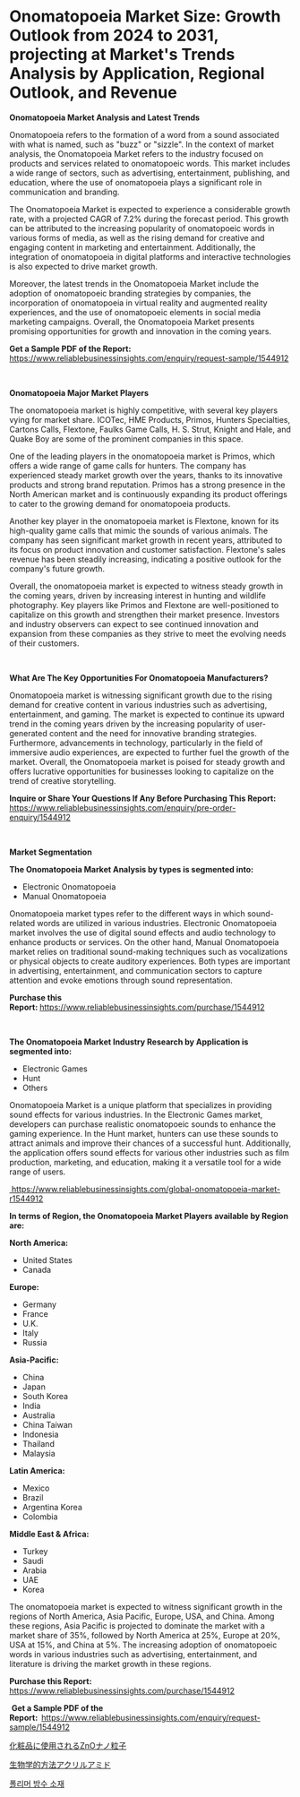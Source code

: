 <p><h1>Onomatopoeia Market Size: Growth Outlook from 2024 to 2031, projecting at Market's Trends Analysis by Application, Regional Outlook, and Revenue</h1></p><p><strong>Onomatopoeia Market Analysis and Latest Trends</strong></p>
<p><p>Onomatopoeia refers to the formation of a word from a sound associated with what is named, such as "buzz" or "sizzle". In the context of market analysis, the Onomatopoeia Market refers to the industry focused on products and services related to onomatopoeic words. This market includes a wide range of sectors, such as advertising, entertainment, publishing, and education, where the use of onomatopoeia plays a significant role in communication and branding.</p><p>The Onomatopoeia Market is expected to experience a considerable growth rate, with a projected CAGR of 7.2% during the forecast period. This growth can be attributed to the increasing popularity of onomatopoeic words in various forms of media, as well as the rising demand for creative and engaging content in marketing and entertainment. Additionally, the integration of onomatopoeia in digital platforms and interactive technologies is also expected to drive market growth.</p><p>Moreover, the latest trends in the Onomatopoeia Market include the adoption of onomatopoeic branding strategies by companies, the incorporation of onomatopoeia in virtual reality and augmented reality experiences, and the use of onomatopoeic elements in social media marketing campaigns. Overall, the Onomatopoeia Market presents promising opportunities for growth and innovation in the coming years.</p></p>
<p><strong>Get a Sample PDF of the Report:&nbsp;</strong> <a href="https://www.reliablebusinessinsights.com/enquiry/request-sample/1544912">https://www.reliablebusinessinsights.com/enquiry/request-sample/1544912</a></p>
<p>&nbsp;</p>
<p><strong>Onomatopoeia Major Market Players</strong></p>
<p><p>The onomatopoeia market is highly competitive, with several key players vying for market share. ICOTec, HME Products, Primos, Hunters Specialties, Cartons Calls, Flextone, Faulks Game Calls, H. S. Strut, Knight and Hale, and Quake Boy are some of the prominent companies in this space.</p><p>One of the leading players in the onomatopoeia market is Primos, which offers a wide range of game calls for hunters. The company has experienced steady market growth over the years, thanks to its innovative products and strong brand reputation. Primos has a strong presence in the North American market and is continuously expanding its product offerings to cater to the growing demand for onomatopoeia products.</p><p>Another key player in the onomatopoeia market is Flextone, known for its high-quality game calls that mimic the sounds of various animals. The company has seen significant market growth in recent years, attributed to its focus on product innovation and customer satisfaction. Flextone's sales revenue has been steadily increasing, indicating a positive outlook for the company's future growth.</p><p>Overall, the onomatopoeia market is expected to witness steady growth in the coming years, driven by increasing interest in hunting and wildlife photography. Key players like Primos and Flextone are well-positioned to capitalize on this growth and strengthen their market presence. Investors and industry observers can expect to see continued innovation and expansion from these companies as they strive to meet the evolving needs of their customers.</p></p>
<p>&nbsp;</p>
<p><strong>What Are The Key Opportunities For Onomatopoeia Manufacturers?</strong></p>
<p><p>Onomatopoeia market is witnessing significant growth due to the rising demand for creative content in various industries such as advertising, entertainment, and gaming. The market is expected to continue its upward trend in the coming years driven by the increasing popularity of user-generated content and the need for innovative branding strategies. Furthermore, advancements in technology, particularly in the field of immersive audio experiences, are expected to further fuel the growth of the market. Overall, the Onomatopoeia market is poised for steady growth and offers lucrative opportunities for businesses looking to capitalize on the trend of creative storytelling.</p></p>
<p><strong>Inquire or Share Your Questions If Any Before Purchasing This Report:</strong> <a href="https://www.reliablebusinessinsights.com/enquiry/pre-order-enquiry/1544912">https://www.reliablebusinessinsights.com/enquiry/pre-order-enquiry/1544912</a></p>
<p>&nbsp;</p>
<p><strong>Market Segmentation</strong></p>
<p><strong>The Onomatopoeia Market Analysis by types is segmented into:</strong></p>
<p><ul><li>Electronic Onomatopoeia</li><li>Manual Onomatopoeia</li></ul></p>
<p><p>Onomatopoeia market types refer to the different ways in which sound-related words are utilized in various industries. Electronic Onomatopoeia market involves the use of digital sound effects and audio technology to enhance products or services. On the other hand, Manual Onomatopoeia market relies on traditional sound-making techniques such as vocalizations or physical objects to create auditory experiences. Both types are important in advertising, entertainment, and communication sectors to capture attention and evoke emotions through sound representation.</p></p>
<p><strong>Purchase this Report:&nbsp;</strong><a href="https://www.reliablebusinessinsights.com/purchase/1544912">https://www.reliablebusinessinsights.com/purchase/1544912</a></p>
<p>&nbsp;</p>
<p><strong>The Onomatopoeia Market Industry Research by Application is segmented into:</strong></p>
<p><ul><li>Electronic Games</li><li>Hunt</li><li>Others</li></ul></p>
<p><p>Onomatopoeia Market is a unique platform that specializes in providing sound effects for various industries. In the Electronic Games market, developers can purchase realistic onomatopoeic sounds to enhance the gaming experience. In the Hunt market, hunters can use these sounds to attract animals and improve their chances of a successful hunt. Additionally, the application offers sound effects for various other industries such as film production, marketing, and education, making it a versatile tool for a wide range of users.</p></p>
<p><a href="https://www.reliablebusinessinsights.com/global-onomatopoeia-market-r1544912">&nbsp;https://www.reliablebusinessinsights.com/global-onomatopoeia-market-r1544912</a></p>
<p><strong>In terms of Region, the Onomatopoeia Market Players available by Region are:</strong></p>
<p>
    <p> <strong> North America: </strong>
        <ul>
            <li>United States</li>
            <li>Canada</li>
        </ul>
        </p> 
    <p> <strong> Europe: </strong>
        <ul>
            <li>Germany</li>
            <li>France</li>
            <li>U.K.</li>
            <li>Italy</li>
            <li>Russia</li>
        </ul>
        </p> 
    <p> <strong> Asia-Pacific: </strong>
        <ul>
            <li>China</li>
            <li>Japan</li>
            <li>South Korea</li>
            <li>India</li>
            <li>Australia</li>
            <li>China Taiwan</li>
            <li>Indonesia</li>
            <li>Thailand</li>
            <li>Malaysia</li>
        </ul>
        </p> 
    <p> <strong> Latin America: </strong>
        <ul>
            <li>Mexico</li>
            <li>Brazil</li>
            <li>Argentina Korea</li>
            <li>Colombia</li>
        </ul>
        </p> 
    <p> <strong> Middle East & Africa: </strong>
        <ul>
            <li>Turkey</li>
            <li>Saudi</li>
            <li>Arabia</li>
            <li>UAE</li>
            <li>Korea</li>
        </ul>
    </p>
    </p>
<p><p>The onomatopoeia market is expected to witness significant growth in the regions of North America, Asia Pacific, Europe, USA, and China. Among these regions, Asia Pacific is projected to dominate the market with a market share of 35%, followed by North America at 25%, Europe at 20%, USA at 15%, and China at 5%. The increasing adoption of onomatopoeic words in various industries such as advertising, entertainment, and literature is driving the market growth in these regions.</p></p>
<p><strong>Purchase this Report: </strong><a href="https://www.reliablebusinessinsights.com/purchase/1544912">https://www.reliablebusinessinsights.com/purchase/1544912</a></p>
<p>&nbsp;<strong>Get a Sample PDF of the Report:&nbsp;&nbsp;</strong><a href="https://www.reliablebusinessinsights.com/enquiry/request-sample/1544912">https://www.reliablebusinessinsights.com/enquiry/request-sample/1544912</a></p>
<p><strong></strong></p>
<p><p><a href="https://github.com/EmoryYundt1935/Market-Research-Report-List-2/blob/main/8238633139677.md">化粧品に使用されるZnOナノ粒子</a></p><p><a href="https://github.com/mcbeesbxa270/Market-Research-Report-List-2/blob/main/7393623139676.md">生物学的方法アクリルアミド</a></p><p><a href="https://github.com/fredrickeglers/Market-Research-Report-List-2/blob/main/4230661147601.md">폴리머 방수 소재</a></p></p>
